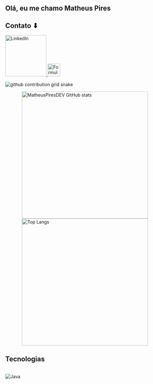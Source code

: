## Olá, eu me chamo Matheus Pires

## Contato ⬇

<a href="https://www.linkedin.com/in/matheus-gustavo-da-silva-pires-70b195268/">
  <img src="https://img.shields.io/badge/LinkedIn-0077B5?style=for-the-badge&logo=linkedin&logoColor=white" alt="LinkedIn" width="130">
</a>
<a href="https://docs.google.com/forms/d/e/1FAIpQLSdNzmKYBVPWfOXqLQGIjn-TePCo3BVxifuRgfxIBO5Zzqih7g/viewform?usp=sf_link">
  <img src="https://github.com/user-attachments/assets/3de6bdf1-126a-46ca-87c7-cd3c420f6159" alt="Formulário" width="40">
</a>

![github contribution grid snake](https://github.com/user-attachments/assets/9ba6ad09-901f-4ce7-b3e2-4442a6ee6cb4)

<div style="display: flex; flex-direction: column; align-items: center;">
  <img src="https://github-readme-stats.vercel.app/api?username=anuraghazra&show_icons=true&theme=radical" alt="MatheusPiresDEV GitHub stats" width="400">
  <img src="https://github-readme-stats.vercel.app/api/top-langs/?username=anuraghazra&layout=compact" alt="Top Langs" width="400">
</div>

## Tecnologias

<div style="display: inline_block"><br/>
  <img align="center" alt="Java" src="https://img.shields.io/badge/Java-ED8B00?style=for-the-badge&logo=openjdk&logoColor=white"/>
</div>
